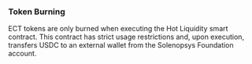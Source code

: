 ### Token Burning

ECT tokens are only burned when executing the Hot Liquidity smart contract. This contract has strict usage restrictions and, upon execution, transfers USDC to an external wallet from the Solenopsys Foundation account.

